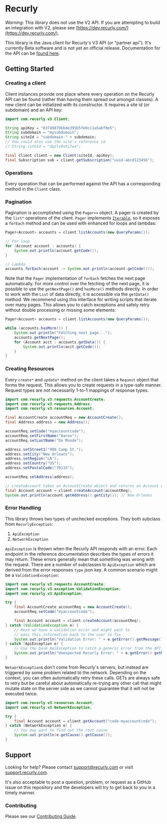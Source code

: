 # Recurly

*Warning*:
This library does not use the V2 API. If you are attempting to build an
integration with V2, please see [https://dev.recurly.com/](https://dev.recurly.com/).

This library is the Java client for Recurly's V3 API (or "partner api"). It's currently Beta software
and is not yet an official release. Documentation for the API can be [found here](https://partner-docs.recurly.com).

## Getting Started

### Creating a client

Client instances provide one place where every operation on the Recurly API can be found (rather than
having them spread out amongst classes). A new client can be initialized with its constructor. It requires
a site id (or subdomain) and an API key:

```java
import com.recurly.v3.Client;

String apiKey = "83749879bbde395b5fe0cc1a5abf8e5";
String subdomain = "mysubdomain";
String siteId = "subdomain-" + subdomain;
// You could also use the site's reference id
// String siteId = "dqzlv9shi7wa";

final Client client = new Client(siteId, apiKey);
final Subscription sub = client.getSubscription("uuid-abcd123456");
```

### Operations

Every operation that can be performed against the API has a corresponding method in the `Client` class.

### Pagination

Pagination is accomplished using the `Pager<>` object. A pager is created by the `list*` operations of the client.
`Pager` implements [`Iterable`](https://docs.oracle.com/javase/8/docs/api/java/lang/Iterable.html), so it exposes
a `forEach` method and can be used with enhanced for loops and lambdas:

```java
Pager<Account> accounts = client.listAccounts(new QueryParams());

// For loop
for (Account account : accounts) {
    System.out.println(account.getCode());
}

// Lambda
accounts.forEach(account -> System.out.println(account.getCode()));
```

Note that the `Pager` implementation of `forEach` fetches the next page automatically. For more control over the
fetching of the next page, it is possible to use the `getNextPage()` and `hasMore()` methods directly. In order
to work with the `List` of data directly, it is accessible via the `getData()` method. We recommend using this
interface for writing scripts that iterate over many pages. This allows you to catch exceptions and safely retry
without double processing or missing some elements:

```java
Pager<Account> accounts = client.listAccounts(new QueryParams());

while (accounts.hasMore()) {
    System.out.println("Fetching next page...");
    accounts.getNextPage();
    for (Account acct : accounts.getData()) {
        System.out.println(acct.getCode());
    }
}
```

### Creating Resources

Every `create*` and `update*` method on the client takes a `Request` object that forms the request. This allows you
to create requests in a type-safe manner. Request types are not necessarily 1-to-1 mappings of response types.

```java
import com.recurly.v3.requests.AccountCreate;
import com.recurly.v3.requests.Address;
import com.recurly.v3.resources.Account;

final AccountCreate accountReq = new AccountCreate();
final Address address = new Address();

accountReq.setCode("myaccountcode");
accountReq.setFirstName("Aaron");
accountReq.setLastName("Du Monde");

address.setStreet1("900 Camp St.");
address.setCity("New Orleans");
address.setRegion("LA");
address.setCountry("US");
address.setPostalCode("70115");

accountReq.setAddress(address);

// createAccount takes an AccountCreate object and returns an Account object
final Account account = client.createAccount(accountReq);
System.out.println(account.getAddress().getCity()); // New Orleans
```

### Error Handling

This library throws two types of unchecked exceptions. They both subclass from `RecurlyException`:

1. `ApiException`
2. `NetworkException`

`ApiException` is thrown when the Recurly API responds with an error. Each endpoint in the reference documentation describes
the types of errors it may return. These errors generally mean that something was wrong with the request. There are a number
of subclasses to `ApiException` which are derived from the error responses `type` json key. A common scenario might be
a `ValidationException`:

```java
import com.recurly.v3.requests.AccountCreate;
import com.recurly.v3.exception.ValidationException;
import com.recurly.v3.ApiException;

try {
    final AccountCreate accountReq = new AccountCreate();
    accountReq.setCode("myaccountcode");

    final Account account = client.createAccount(accountReq);
} catch (ValidationException e) {
    // Here we have a validation error and might want to
    // pass this information back to the user to fix
    System.out.println("Validation Error: " + e.getError().getMessage());
} catch (ApiException e) {
    // Use the base ApiException to catch a generic error from the API
    System.out.println("Unexpected Recurly Error: " + e.getError().getMessage());
}
```

`NetworkException`s don't come from Recurly's servers, but instead are triggered by some problem related to the network.
Depending on the context, you can often automatically retry these calls. GETs are always safe to retry but be careful
about automatically re-trying any other call that might mutate state on the server side as we cannot guarantee that it
will not be executed twice.

```java
import com.recurly.v3.resources.Account;
import com.recurly.v3.NetworkException;

try {
    final Account account = client.getAccount("code-myaccountcode");
} catch (NetworkException e) {
    // You may want to find out the root cause
    System.out.println(e.getCause().getCause());
} 
```
## Support

Looking for help? Please contact [support@recurly.com](mailto:support@recurly.com) or visit
[support.recurly.com](https://support.recurly.com).

It's also acceptable to post a question, problem, or request as a GitHub issue on this repository and the developers
will try to get back to you in a timely manner.

### Contributing

Please see our [Contributing Guide](CONTRIBUTING.md).
